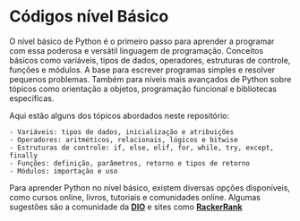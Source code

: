 # Códigos nível Básico

O nível básico de Python é o primeiro passo para aprender a programar com essa poderosa e versátil linguagem de programação. Conceitos básicos como variáveis, tipos de dados, operadores, estruturas de controle, funções e módulos. A base para escrever programas simples e resolver pequenos problemas. Também para níveis mais avançados de Python sobre tópicos como orientação a objetos, programação funcional e bibliotecas específicas.

Aqui estão alguns dos tópicos abordados neste repositório:

    - Variáveis: tipos de dados, inicialização e atribuições
    - Operadores: aritméticos, relacionais, lógicos e bitwise
    - Estruturas de controle: if, else, elif, for, while, try, except, finally
    - Funções: definição, parâmetros, retorno e tipos de retorno
    - Módulos: importação e uso

Para aprender Python no nível básico, existem diversas opções disponíveis, como cursos online, livros, tutoriais e comunidades online. Algumas sugestões são a comunidade da **[DIO](https://www.dio.me/)** e sites como **[RackerRank](https://www.hackerrank.com/)**

